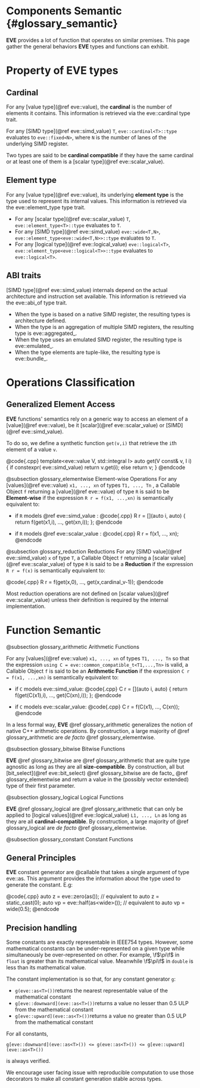 Components Semantic {#glossary_semantic}
===================

**EVE** provides a lot of function that operates on similar premises. This page gather the general
behaviors **EVE** types and functions can exhibit.

# Property of EVE types

## Cardinal
For any [value type](@ref eve::value), the **cardinal** is the number of elements it contains.
This information is retrieved via the eve::cardinal type trait.

For any [SIMD type](@ref eve::simd_value) `T`, `eve::cardinal<T>::type` evaluates to `eve::fixed<N>`, where `N` is the number of lanes of the underlying SIMD register.

Two types are said to be **cardinal compatible** if they have the same cardinal or at least one of them
is a [scalar type](@ref eve::scalar_value).

## Element type
For any [value type](@ref eve::value), its underlying **element type** is the type used to
represent its internal values. This information is retrieved via the eve::element_type type trait.

  - For any [scalar type](@ref eve::scalar_value) `T`, `eve::element_type<T>::type` evaluates to `T`.
  - For any [SIMD type](@ref eve::simd_value) `eve::wide<T,N>`, `eve::element_type<eve::wide<T,N>>::type` evaluates to `T`.
  - For any [logical type](@ref eve::logical_value) `eve::logical<T>`, `eve::element_type<eve::logical<T>>::type` evaluates to `eve::logical<T>`.

## ABI traits
[SIMD type](@ref eve::simd_value) internals depend on the actual architecture and instruction set
available. This information is retrieved via the eve::abi_of type trait.

  - When the type is based on a native SIMD register, the resulting types is architecture defined.
  - When the type is an aggregation of multiple SIMD registers, the resulting type is eve::aggregated_.
  - When the type uses an emulated SIMD register, the resulting type is eve::emulated_.
  - When the type elements are tuple-like, the resulting type is eve::bundle_.

# Operations Classification

## Generalized Element Access

**EVE** functions' semantics rely on a generic way to access an element of a [value](@ref eve::value),
be it [scalar](@ref eve::scalar_value) or [SIMD](@ref eve::simd_value).

To do so, we define a synthetic function `get(v,i)` that retrieve the `i`th element of a value `v`.

@code{.cpp}
template<eve::value V, std::integral I> auto get(V const& v,  I i)
{
  if constexpr( eve::simd_value<V>)   return v.get(i);
  else                                return v;
}
@endcode

@subsection glossary_elementwise Element-wise Operations
For any [values](@ref eve::value) `x1, ..., xn` of types `T1, ..., Tn` , a Callable Object `f`
returning a [value](@ref eve::value) of type `R` is said to be **Element-wise** if the expression
`R r = f(x1, ...,xn)` is semantically equivalent to:

  - if `R` models @ref eve::simd_value :
    @code{.cpp}
    R r = [](auto i, auto) { return f(get(x1,i),  ..., get(xn,i)); };
    @endcode

  - if `R` models @ref eve::scalar_value :
    @code{.cpp}
    R r = f(x1,  ..., xn);
    @endcode

@subsection glossary_reduction Reductions
For any [SIMD value](@ref eve::simd_value) `x` of type `T`, a Callable Object `f` returning a
[scalar value](@ref eve::scalar_value) of type `R` is said to be a **Reduction** if the expression
`R r = f(x)` is semantically equivalent to:

@code{.cpp}
R r = f(get(x,0),  ..., get(x,cardinal_v<T>-1));
@endcode

Most reduction operations are not defined on [scalar values](@ref eve::scalar_value) unless their
definition is required by the internal implementation.

# Function Semantic

@subsection glossary_arithmetic Arithmetic Functions

For any [values](@ref eve::value) `x1, ..., xn` of types `T1, ..., Tn` so that the expression
`using C = eve::common_compatible_t<T1,...,Tn>` is valid, a Callable Object `f` is said to be
an **Arithmetic Function** if the expression `C r = f(x1, ...,xn)` is semantically equivalent to:

  - if `C` models eve::simd_value:
    @code{.cpp}
    C r = [](auto i, auto) { return f(get(C(x1),i),  ..., get(C(xn),i)); };
    @endcode

  - if `C` models eve::scalar_value:
    @code{.cpp}
    C r = f(C(x1),  ..., C(xn));
    @endcode

In a less formal way, **EVE** @ref glossary_arithmetic generalizes the notion of native C++
arithmetic operations. By construction, a large majority of @ref glossary_arithmetic are _de facto_
@ref glossary_elementwise.

@subsection glossary_bitwise Bitwise Functions

**EVE** @ref glossary_bitwise are @ref glossary_arithmetic that are quite type agnostic as long as they are all
**size-compatible**. By construction, all but [bit_select](@ref eve::bit_select) @ref glossary_bitwise are
 de facto_ @ref glossary_elementwise and return a value in the (possibly vector extended)
 type of their first parameter.

@subsection glossary_logical Logical Functions

**EVE** @ref glossary_logical are @ref glossary_arithmetic that can only be applied to
[logical values](@ref eve::logical_value) `L1, ..., Ln`  as long as they are all
**cardinal-compatible**. By construction, a large majority of @ref glossary_logical are
_de facto_ @ref glossary_elementwise.

@subsection glossary_constant Constant Functions

## General Principles
**EVE** constant generator are @callable that takes a single argument of type eve::as. This argument
provides the information about the type used to generate the constant. E.g:

@code{.cpp}
auto z  = eve::zero(as<int>());         //  equivalent to auto z  = static_cast<int>(0);
auto vp = eve::half(as<wide<float>>()); //  equivalent to auto vp = wide<float>(0.5);
@endcode

## Precision handling
Some constants are exactly representable in IEEE754 types. However, some mathematical constants can
be under-represented on a given type while simultaneously be over-represented on other. For example,
\f$\pi\f$ in `float` is greater than its mathematical value. Meanwhile \f$\pi\f$ in `double` is less
than its mathematical value.

The constant implementation is so that, for any constant generator `g`:

  - `g(eve::as<T>())`returns the nearest representable value of the mathematical constant
  - `g[eve::downward](eve::as<T>())`returns a value no lesser than 0.5 ULP from the mathematical constant
  - `g[eve::upward](eve::as<T>())`returns a value no greater than 0.5 ULP from the mathematical constant

For all constants,

 `g[eve::downward](eve::as<T>()) <= g(eve::as<T>()) <= g[eve::upward](eve::as<T>())`

is always verified.

We encourage user facing issue with reproducible computation to use those decorators to make all
constant generation stable across types.
